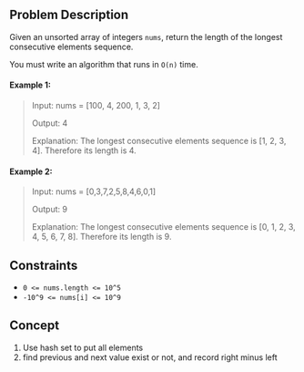 ## Problem Description

Given an unsorted array of integers `nums`, return the length of the longest consecutive elements sequence.

You must write an algorithm that runs in `O(n)` time.

#### Example 1:
> Input: nums = [100, 4, 200, 1, 3, 2]
>
> Output: 4
>
> Explanation: The longest consecutive elements sequence is [1, 2, 3, 4]. Therefore its length is 4.

#### Example 2:
> Input: nums = [0,3,7,2,5,8,4,6,0,1]
>
> Output: 9
>
> Explanation: The longest consecutive elements sequence is [0, 1, 2, 3, 4, 5, 6, 7, 8]. Therefore its length is 9.

## Constraints

- `0 <= nums.length <= 10^5`
- `-10^9 <= nums[i] <= 10^9`

## Concept
1. Use hash set to put all elements
2. find previous and next value exist or not, and record right minus left
